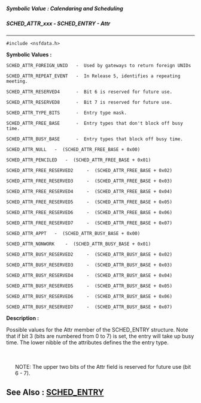 ##### Symbolic Value : Calendaring and Scheduling
##### SCHED_ATTR_xxx - SCHED_ENTRY - Attr
---
```
#include <nsfdata.h>
```

**Symbolic Values :**

	SCHED_ATTR_FOREIGN_UNID	  -  Used by gateways to return foreign UNIDs

	SCHED_ATTR_REPEAT_EVENT	  -  In Release 5, identifies a repeating meeting.

	SCHED_ATTR_RESERVED4	  -  Bit 6 is reserved for future use.

	SCHED_ATTR_RESERVED8	  -  Bit 7 is reserved for future use.

	SCHED_ATTR_TYPE_BITS	  -  Entry type mask.

	SCHED_ATTR_FREE_BASE	  -  Entry types that don't block off busy time.

	SCHED_ATTR_BUSY_BASE	  -  Entry types that block off busy time.

	SCHED_ATTR_NULL	  -  (SCHED_ATTR_FREE_BASE + 0x00)

	SCHED_ATTR_PENCILED	  -  (SCHED_ATTR_FREE_BASE + 0x01)

	SCHED_ATTR_FREE_RESERVED2	  -  (SCHED_ATTR_FREE_BASE + 0x02)

	SCHED_ATTR_FREE_RESERVED3	  -  (SCHED_ATTR_FREE_BASE + 0x03)

	SCHED_ATTR_FREE_RESERVED4	  -  (SCHED_ATTR_FREE_BASE + 0x04)

	SCHED_ATTR_FREE_RESERVED5	  -  (SCHED_ATTR_FREE_BASE + 0x05)

	SCHED_ATTR_FREE_RESERVED6	  -  (SCHED_ATTR_FREE_BASE + 0x06)

	SCHED_ATTR_FREE_RESERVED7	  -  (SCHED_ATTR_FREE_BASE + 0x07)

	SCHED_ATTR_APPT	  -  (SCHED_ATTR_BUSY_BASE + 0x00)

	SCHED_ATTR_NONWORK	  -  (SCHED_ATTR_BUSY_BASE + 0x01)

	SCHED_ATTR_BUSY_RESERVED2	  -  (SCHED_ATTR_BUSY_BASE + 0x02)

	SCHED_ATTR_BUSY_RESERVED3	  -  (SCHED_ATTR_BUSY_BASE + 0x03)

	SCHED_ATTR_BUSY_RESERVED4	  -  (SCHED_ATTR_BUSY_BASE + 0x04)

	SCHED_ATTR_BUSY_RESERVED5	  -  (SCHED_ATTR_BUSY_BASE + 0x05)

	SCHED_ATTR_BUSY_RESERVED6	  -  (SCHED_ATTR_BUSY_BASE + 0x06)

	SCHED_ATTR_BUSY_RESERVED7	  -  (SCHED_ATTR_BUSY_BASE + 0x07)


**Description :**

Possible values for the Attr member of the SCHED_ENTRY structure.  Note that if bit 3 (bits are numbered from 0 to 7) is set, the entry will take up busy time.  The lower nibble of the attributes defines the the entry type.
<ul><br>
<br>
NOTE:  The upper two bits of the Attr field is reserved for future use (bit 6 - 7).</ul>



**See Also :**
[SCHED_ENTRY](/domino-c-api-docs/reference/Data/SCHED_ENTRY)
---
